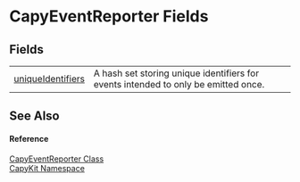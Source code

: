 # CapyEventReporter Fields




## Fields
<table>
<tr>
<td><a href="F_CapyKit_CapyEventReporter_uniqueIdentifiers.md">uniqueIdentifiers</a></td>
<td>A hash set storing unique identifiers for events intended to only be emitted once.</td></tr>
</table>

## See Also


#### Reference
<a href="T_CapyKit_CapyEventReporter.md">CapyEventReporter Class</a>  
<a href="N_CapyKit.md">CapyKit Namespace</a>  
